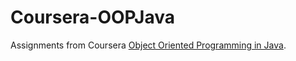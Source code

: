 # Coursera-OOPJava

Assignments from Coursera [Object Oriented Programming in Java](https://www.coursera.org/learn/object-oriented-java).
